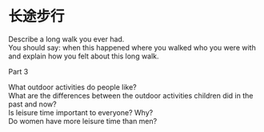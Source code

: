 # 长途步行  

Describe a long walk you ever had.   
You should say: when this happened where you walked who you were with   
and explain how you felt about this long walk.  

Part 3  

What outdoor activities do people like?   
What are the differences between the outdoor activities children did in the past and now?   
Is leisure time important to everyone? Why?   
Do women have more leisure time than men?  

